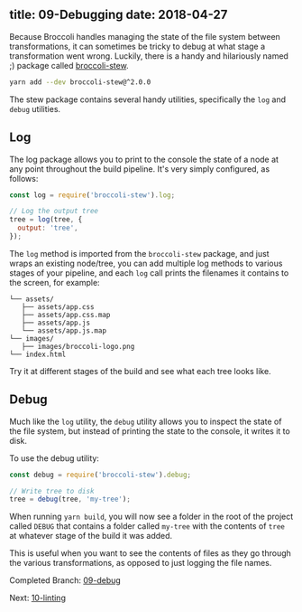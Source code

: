 title: 09-Debugging
date: 2018-04-27
---

Because Broccoli handles managing the state of the file system between transformations, it can sometimes be tricky to
debug at what stage a transformation went wrong. Luckily, there is a handy and hilariously named ;) package called 
[broccoli-stew](https://github.com/stefanpenner/broccoli-stew).

```sh
yarn add --dev broccoli-stew@^2.0.0
```

The stew package contains several handy utilities, specifically the `log` and `debug` utilities.

## Log

The log package allows you to print to the console the state of a node at any point throughout the build pipeline. It's
very simply configured, as follows:

```js
const log = require('broccoli-stew').log;

// Log the output tree
tree = log(tree, {
  output: 'tree',
});
```

The `log` method is imported from the `broccoli-stew` package, and just wraps an existing node/tree, you can add multiple
log methods to various stages of your pipeline, and each `log` call prints the filenames it contains to the screen, for
example:

```
└── assets/
   ├── assets/app.css
   ├── assets/app.css.map
   ├── assets/app.js
   └── assets/app.js.map
└── images/
   ├── images/broccoli-logo.png
└── index.html
```

Try it at different stages of the build and see what each tree looks like.

## Debug

Much like the `log` utility, the `debug` utility allows you to inspect the state of the file system, but instead of
printing the state to the console, it writes it to disk.

To use the debug utility:

```js
const debug = require('broccoli-stew').debug;

// Write tree to disk
tree = debug(tree, 'my-tree');
```

When running `yarn build`, you will now see a folder in the root of the project called `DEBUG` that contains a folder
called `my-tree` with the contents of `tree` at whatever stage of the build it was added.

This is useful when you want to see the contents of files as they go through the various transformations, as opposed
to just logging the file names.

Completed Branch: [09-debug](https://github.com/oligriffiths/broccolijs-tutorial/tree/09-debug)

Next: [10-linting](10-linting.html)
